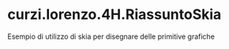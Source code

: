# curzi.lorenzo.4H.RiassuntoSkia
Esempio di utilizzo di skia per disegnare delle primitive grafiche
